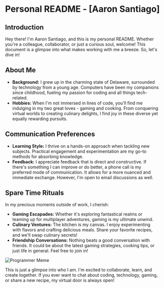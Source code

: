 # Personal README - [Aaron Santiago]

## Introduction
Hey there! I'm Aaron Santiago, and this is my personal README. Whether you're a colleague, collaborator, or just a curious soul, welcome! This document is a glimpse into what makes working with me a breeze. So, let's dive in!

## About Me
- **Background:** I grew up in the charming state of Delaware, surrounded by technology from a young age. Computers have been my companions since childhood, fueling my passion for coding and all things tech-related.
- **Hobbies:** When I'm not immersed in lines of code, you'll find me indulging in my two great loves - gaming and cooking. From conquering virtual worlds to creating culinary delights, I find joy in these diverse yet equally rewarding pursuits.

## Communication Preferences
- **Learning Style:** I thrive on a hands-on approach when tackling new subjects. Practical engagement and experimentation are my go-to methods for absorbing knowledge.
- **Feedback:** I appreciate feedback that is direct and constructive. If there's something I can improve or do better, a phone call is my preferred mode of communication. It allows for a more nuanced and immediate exchange. However, I'm open to email discussions as well.

## Spare Time Rituals
In my precious moments outside of work, I cherish:
- **Gaming Escapades:** Whether it's exploring fantastical realms or teaming up for multiplayer adventures, gaming is my ultimate unwind.
- **Culinary Ventures:** The kitchen is my canvas. I enjoy experimenting with flavors and crafting delicious meals. Share your favorite recipes, and we'll swap culinary secrets!
- **Friendship Conversations:** Nothing beats a good conversation with friends. It could be about the latest gaming strategies, cooking tips, or just life in general. Feel free to join in!

![Programmer Meme](https://remote-tools-images.s3.amazonaws.com/programmer-memes/11.jpg)

This is just a glimpse into who I am. I'm excited to collaborate, learn, and create together. If you ever want to chat about coding, technology, gaming, or share a new recipe, my virtual door is always open!
